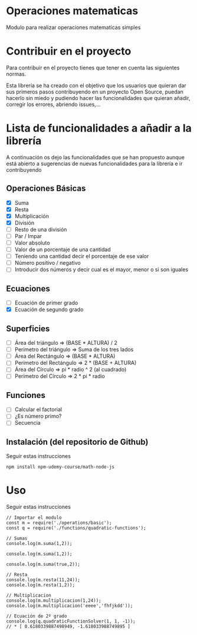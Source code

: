 # Operaciones matematicas

Modulo para realizar operaciones matematicas simples

# Contribuir en el proyecto

Para contribuir en el proyecto tienes que tener en cuenta las siguientes normas.

Esta librería se ha creado con el objetivo que los usuarios que quieran dar sus primeros pasos contribuyendo en un proyecto Open Source, puedan hacerlo sin miedo y pudiendo hacer las funcionalidades que quieran añadir, corregir los errores, abriendo issues,...

# Lista de funcionalidades a añadir a la librería

A continuación os dejo las funcionalidades que se han propuesto aunque está abierto a sugerencias de nuevas funcionalidades para la librería e ir contribuyendo

## Operaciones Básicas
* [X] Suma
* [X] Resta
* [X] Multiplicación
* [X] División
* [ ] Resto de una división
* [ ] Par / Impar
* [ ] Valor absoluto
* [ ] Valor de un porcentaje de una cantidad
* [ ] Teniendo una cantidad decir el porcentaje de ese valor
* [ ] Número positivo / negativo
* [ ] Introducir dos números y decir cual es el mayor, menor o si son iguales

## Ecuaciones
* [ ] Ecuación de primer grado
* [X] Ecuación de segundo grado

## Superficies
* [ ] Área del triángulo => (BASE * ALTURA) / 2
* [ ] Perimetro del triángulo => Suma de los tres lados
* [ ] Área del Rectángulo => (BASE * ALTURA)
* [ ] Perímetro del Rectángulo => 2 * (BASE + ALTURA)
* [ ] Área del Círculo => pi * radio ^ 2 (al cuadrado)
* [ ] Perímetro del Círculo => 2 * pi * radio

## Funciones
* [ ] Calcular el factorial
* [ ] ¿Es número primo?
* [ ] Secuencia
## Instalación (del repositorio de Github)
Seguir estas instrucciones

```
npm install npm-udemy-course/math-node-js
```

# Uso
Seguir estas instrucciones

```
// Importar el modulo
const m = require('./operations/basic');
const q = require('./functions/quadratic-functions');

// Sumas
console.log(m.suma(1,2));

console.log(m.suma(1,2));

console.log(m.suma(true,2));

// Resta
console.log(m.resta(11,24));
console.log(m.resta(1,2));

// Multiplicacion
console.log(m.multiplicacion(1,24));
console.log(m.multiplicacion('eeee','fhfjkdd'));

// Ecuación de 2º grado
console.log(q.quadraticFunctionSolver(1, 1, -1));
// * [ 0.6180339887498949, -1.618033988749895 ]
```